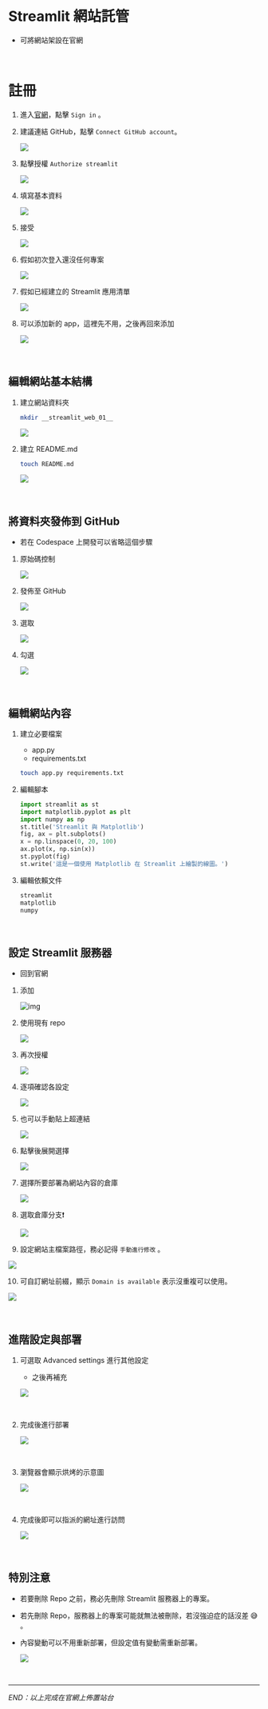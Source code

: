 # Streamlit 網站託管

- 可將網站架設在官網

</br>

# 註冊

1. 進入[官網](https://streamlit.io/)，點擊 `Sign in` 。
2. 建議連結 GitHub，點擊 `Connect GitHub account`。

   ![](images/img_37.png)
3. 點擊授權 `Authorize streamlit`

   ![](images/img_16.png)
4. 填寫基本資料

   ![](images/img_38.png)
5. 接受

   ![](images/img_39.png)
6. 假如初次登入還沒任何專案

   ![](images/img_40.png)
7. 假如已經建立的 Streamlit 應用清單

   ![](images/img_17.png)
8. 可以添加新的 app，這裡先不用，之後再回來添加

   ![](images/img_18.png)

</br>

## 編輯網站基本結構

1. 建立網站資料夾

   ```bash
   mkdir __streamlit_web_01__
   ```

   ![](images/img_19.png)
2. 建立 README.md

   ```bash
   touch README.md
   ```

   ![](images/img_20.png)

</br>

## 將資料夾發佈到 GitHub
- 若在 Codespace 上開發可以省略這個步驟

1. 原始碼控制

   ![](images/img_21.png)
2. 發佈至 GitHub

   ![](images/img_22.png)
3. 選取

   ![](images/img_23.png)
4. 勾選

   ![](images/img_24.png)

</br>

## 編輯網站內容

1. 建立必要檔案

   - app.py
   - requirements.txt

   ```bash
   touch app.py requirements.txt
   ```
2. 編輯腳本

   ```python
   import streamlit as st
   import matplotlib.pyplot as plt
   import numpy as np
   st.title('Streamlit 與 Matplotlib')
   fig, ax = plt.subplots()
   x = np.linspace(0, 20, 100)
   ax.plot(x, np.sin(x))
   st.pyplot(fig)
   st.write('這是一個使用 Matplotlib 在 Streamlit 上繪製的線圖。')
   ```
3. 編輯依賴文件

   ```bash
   streamlit
   matplotlib
   numpy
   ```

</br>

## 設定 Streamlit 服務器

- 回到官網

1. 添加

   ![img](images/img_25.png)
2. 使用現有 repo

   ![](images/img_41.png)
3. 再次授權

   ![](images/img_42.png)
4. 逐項確認各設定

   ![](images/img_43.png)
5. 也可以手動貼上超連結

   ![](images/img_27.png)

6. 點擊後展開選擇

   ![](images/img_26.png)

7. 選擇所要部署為網站內容的倉庫

   ![](images/img_44.png)

8. 選取倉庫分支❗️
   
   ![](images/img_46.png)

9.  設定網站主檔案路徑，務必記得 `手動進行修改` 。

   ![](images/img_29.png)

10. 可自訂網址前綴，顯示 `Domain is available` 表示沒重複可以使用。

   ![](images/img_31.png)

</br>

## 進階設定與部署

1. 可選取 Advanced settings 進行其他設定

   - 之後再補充

   ![](images/img_32.png)

</br>

2. 完成後進行部署

   ![](images/img_33.png)

</br>

3. 瀏覽器會顯示烘烤的示意圖

   ![](images/img_34.png)

</br>

4. 完成後即可以指派的網址進行訪問

   ![](images/img_35.png)

</br>

## 特別注意

- 若要刪除 Repo 之前，務必先刪除 Streamlit 服務器上的專案。
- 若先刪除 Repo，服務器上的專案可能就無法被刪除，若沒強迫症的話沒差 😅 。
- 內容變動可以不用重新部署，但設定值有變動需重新部署。
  
  ![](images/img_47.png) 


</br>

---

_END：以上完成在官網上佈置站台_
